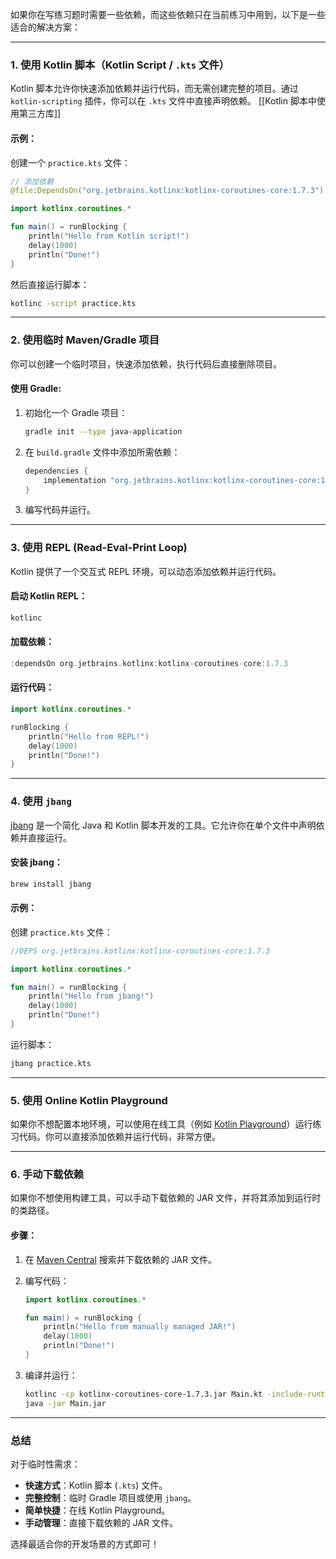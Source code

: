 如果你在写练习题时需要一些依赖，而这些依赖只在当前练习中用到，以下是一些适合的解决方案：

---

### **1. 使用 Kotlin 脚本（Kotlin Script / `.kts` 文件）**

Kotlin 脚本允许你快速添加依赖并运行代码，而无需创建完整的项目。通过 `kotlin-scripting` 插件，你可以在 `.kts` 文件中直接声明依赖。
[[Kotlin 脚本中使用第三方库]]
#### **示例：**

创建一个 `practice.kts` 文件：

```kotlin
// 添加依赖
@file:DependsOn("org.jetbrains.kotlinx:kotlinx-coroutines-core:1.7.3")

import kotlinx.coroutines.*

fun main() = runBlocking {
    println("Hello from Kotlin script!")
    delay(1000)
    println("Done!")
}
```

然后直接运行脚本：

```bash
kotlinc -script practice.kts
```

---

### **2. 使用临时 Maven/Gradle 项目**

你可以创建一个临时项目，快速添加依赖，执行代码后直接删除项目。

#### 使用 Gradle:

1. 初始化一个 Gradle 项目：
    
    ```bash
    gradle init --type java-application
    ```
    
2. 在 `build.gradle` 文件中添加所需依赖：
    
    ```groovy
    dependencies {
        implementation "org.jetbrains.kotlinx:kotlinx-coroutines-core:1.7.3"
    }
    ```
    
3. 编写代码并运行。

---

### **3. 使用 REPL (Read-Eval-Print Loop)**

Kotlin 提供了一个交互式 REPL 环境，可以动态添加依赖并运行代码。

#### **启动 Kotlin REPL：**

```bash
kotlinc
```

#### **加载依赖：**

```kotlin
:dependsOn org.jetbrains.kotlinx:kotlinx-coroutines-core:1.7.3
```

#### **运行代码：**

```kotlin
import kotlinx.coroutines.*

runBlocking {
    println("Hello from REPL!")
    delay(1000)
    println("Done!")
}
```

---

### **4. 使用 `jbang`**

[jbang](https://jbang.dev/) 是一个简化 Java 和 Kotlin 脚本开发的工具。它允许你在单个文件中声明依赖并直接运行。

#### **安装 jbang：**

```bash
brew install jbang
```

#### **示例：**

创建 `practice.kts` 文件：

```kotlin
//DEPS org.jetbrains.kotlinx:kotlinx-coroutines-core:1.7.3

import kotlinx.coroutines.*

fun main() = runBlocking {
    println("Hello from jbang!")
    delay(1000)
    println("Done!")
}
```

运行脚本：

```bash
jbang practice.kts
```

---

### **5. 使用 Online Kotlin Playground**

如果你不想配置本地环境，可以使用在线工具（例如 [Kotlin Playground](https://play.kotlinlang.org/)）运行练习代码。你可以直接添加依赖并运行代码，非常方便。

---

### **6. 手动下载依赖**

如果你不想使用构建工具，可以手动下载依赖的 JAR 文件，并将其添加到运行时的类路径。

#### **步骤：**

1. 在 [Maven Central](https://search.maven.org/) 搜索并下载依赖的 JAR 文件。
2. 编写代码：
    
    ```kotlin
    import kotlinx.coroutines.*
    
    fun main() = runBlocking {
        println("Hello from manually managed JAR!")
        delay(1000)
        println("Done!")
    }
    ```
    
3. 编译并运行：
    
    ```bash
    kotlinc -cp kotlinx-coroutines-core-1.7.3.jar Main.kt -include-runtime -d Main.jar
    java -jar Main.jar
    ```
    

---

### **总结**

对于临时性需求：

- **快速方式**：Kotlin 脚本 (`.kts`) 文件。
- **完整控制**：临时 Gradle 项目或使用 `jbang`。
- **简单快捷**：在线 Kotlin Playground。
- **手动管理**：直接下载依赖的 JAR 文件。

选择最适合你的开发场景的方式即可！